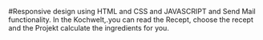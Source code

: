 #Responsive design using HTML and CSS and JAVASCRIPT and Send Mail functionality.
In the Kochwelt,.you can read the Recept, choose the recept and the Projekt calculate the ingredients for you.
